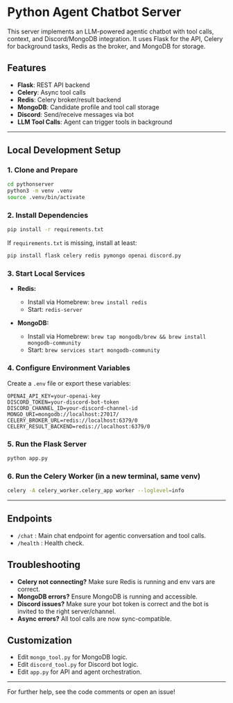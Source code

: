 # Python Agent Chatbot Server

This server implements an LLM-powered agentic chatbot with tool calls, context, and Discord/MongoDB integration. It uses Flask for the API, Celery for background tasks, Redis as the broker, and MongoDB for storage.

## Features
- **Flask**: REST API backend
- **Celery**: Async tool calls
- **Redis**: Celery broker/result backend
- **MongoDB**: Candidate profile and tool call storage
- **Discord**: Send/receive messages via bot
- **LLM Tool Calls**: Agent can trigger tools in background

---

## Local Development Setup

### 1. Clone and Prepare
```sh
cd pythonserver
python3 -m venv .venv
source .venv/bin/activate
```

### 2. Install Dependencies
```sh
pip install -r requirements.txt
```
If `requirements.txt` is missing, install at least:
```sh
pip install flask celery redis pymongo openai discord.py
```

### 3. Start Local Services
- **Redis:**
  - Install via Homebrew: `brew install redis`
  - Start: `redis-server`

- **MongoDB:**
  - Install via Homebrew: `brew tap mongodb/brew && brew install mongodb-community`
  - Start: `brew services start mongodb-community`

### 4. Configure Environment Variables
Create a `.env` file or export these variables:
```
OPENAI_API_KEY=your-openai-key
DISCORD_TOKEN=your-discord-bot-token
DISCORD_CHANNEL_ID=your-discord-channel-id
MONGO_URI=mongodb://localhost:27017/
CELERY_BROKER_URL=redis://localhost:6379/0
CELERY_RESULT_BACKEND=redis://localhost:6379/0
```

### 5. Run the Flask Server
```sh
python app.py
```

### 6. Run the Celery Worker (in a new terminal, same venv)
```sh
celery -A celery_worker.celery_app worker --loglevel=info
```

---

## Endpoints
- `/chat` : Main chat endpoint for agentic conversation and tool calls.
- `/health` : Health check.

## Troubleshooting
- **Celery not connecting?** Make sure Redis is running and env vars are correct.
- **MongoDB errors?** Ensure MongoDB is running and accessible.
- **Discord issues?** Make sure your bot token is correct and the bot is invited to the right server/channel.
- **Async errors?** All tool calls are now sync-compatible.

## Customization
- Edit `mongo_tool.py` for MongoDB logic.
- Edit `discord_tool.py` for Discord bot logic.
- Edit `app.py` for API and agent orchestration.

---

For further help, see the code comments or open an issue!
